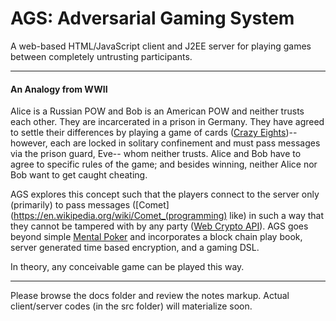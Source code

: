 # AGS: Adversarial Gaming System

A web-based HTML/JavaScript client and J2EE server for playing games between completely untrusting participants.

---

#### An Analogy from WWII

Alice is a Russian POW and Bob is an American POW and neither trusts each other. They are incarcerated in a prison in Germany. They have agreed to settle their differences by playing a game of cards ([Crazy Eights](https://en.wikipedia.org/wiki/Crazy_Eights))-- however, each are locked in solitary confinement and must pass messages via the prison guard, Eve-- whom neither trusts. Alice and Bob have to agree to specific rules of the game; and besides winning, neither Alice nor Bob want to get caught cheating.

AGS explores this concept such that the players connect to the server only (primarily) to pass messages ([Comet](https://en.wikipedia.org/wiki/Comet_(programming) like) in such a way that they cannot be tampered with by any party ([Web Crypto API](https://developer.mozilla.org/en-US/docs/Web/API/Web_Crypto_API)). AGS goes beyond simple [Mental Poker](https://en.wikipedia.org/wiki/Mental_poker) and incorporates a block chain play book, server generated time based encryption, and a gaming DSL. 

In theory, any conceivable game can be played this way.

---

Please browse the docs folder and review the notes markup. Actual client/server codes (in the src folder) will materialize soon.
